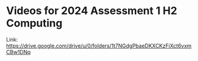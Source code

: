 # Videos for 2024 Assessment 1 H2 Computing

Link: https://drive.google.com/drive/u/0/folders/1t7NGdgPbaeDKXCKzFiXct6vxmCBw1DNq
